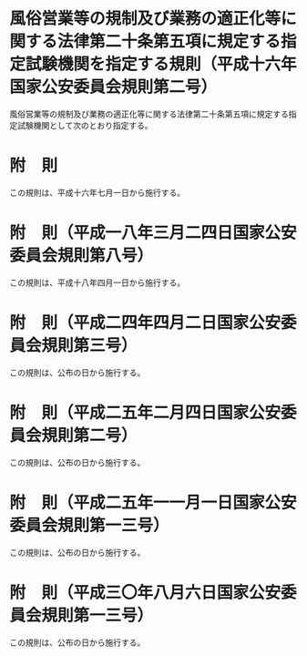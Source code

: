 # 風俗営業等の規制及び業務の適正化等に関する法律第二十条第五項に規定する指定試験機関を指定する規則（平成十六年国家公安委員会規則第二号）
風俗営業等の規制及び業務の適正化等に関する法律第二十条第五項に規定する指定試験機関として次のとおり指定する。
# 附　則
この規則は、平成十六年七月一日から施行する。
# 附　則（平成一八年三月二四日国家公安委員会規則第八号）
この規則は、平成十八年四月一日から施行する。
# 附　則（平成二四年四月二日国家公安委員会規則第三号）
この規則は、公布の日から施行する。
# 附　則（平成二五年二月四日国家公安委員会規則第二号）
この規則は、公布の日から施行する。
# 附　則（平成二五年一一月一日国家公安委員会規則第一三号）
この規則は、公布の日から施行する。
# 附　則（平成三〇年八月六日国家公安委員会規則第一三号）
この規則は、公布の日から施行する。
